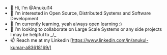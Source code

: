 - 👋 Hi, I’m @Anukul14
- 👀 I’m interested in Open Source, Distributed Systems and Software Development
- 🌱 I’m currently learning, yeah always open learning :)
- 💞️ I’m looking to collaborate on Large Scale Systems or any side projects I may be helpful to _/\_
- 📫 Reach me at my Linkedin [https://www.linkedin.com/in/anukul-kumar-a83618169/]

<!---
Anukul14/Anukul14 is a ✨ special ✨ repository because its `README.md` (this file) appears on your GitHub profile.
You can click the Preview link to take a look at your changes.
--->

